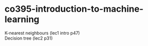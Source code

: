 # co395-introduction-to-machine-learning

K-nearest neighbours (lec1 intro p47)  
Decision tree (lec2 p31)
